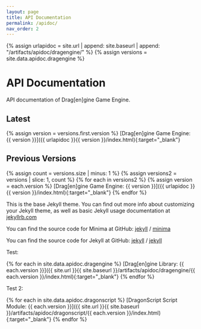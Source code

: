 ```yaml
---
layout: page
title: API Documentation
permalink: /apidoc/
nav_order: 2
---
```


{% assign urlapidoc = site.url | append: site.baseurl | append: "/artifacts/apidoc/dragengine/" %}
{% assign versions = site.data.apidoc.dragengine %}

# API Documentation

API documentation of  Drag[en]gine Game Engine.

## Latest
{% assign version = versions.first.version %}
[Drag[en]gine Game Engine: {{ version }}]({{ urlapidoc }}{{ version }}/index.html){:target="_blank"}

## Previous Versions
{% assign count = versions.size | minus: 1 %}
{% assign versions2 = versions | slice: 1, count %}
{% for each in versions2 %}
  {% assign version = each.version %}
  [Drag[en]gine Game Engine: {{ version }}]({{ urlapidoc }}{{ version }}/index.html){:target="_blank"}
{% endfor %}



This is the base Jekyll theme. You can find out more info about customizing your Jekyll theme, as well as basic Jekyll usage documentation at [jekyllrb.com](https://jekyllrb.com/)

You can find the source code for Minima at GitHub:
[jekyll][jekyll-organization] /
[minima](https://github.com/jekyll/minima)

You can find the source code for Jekyll at GitHub:
[jekyll][jekyll-organization] /
[jekyll](https://github.com/jekyll/jekyll)


[jekyll-organization]: https://github.com/jekyll

Test:

{% for each in site.data.apidoc.dragengine %}
[Drag[en]gine Library: {{ each.version }}]({{ site.url }}{{ site.baseurl }}/artifacts/apidoc/dragengine/{{ each.version }}/index.html){:target="_blank"}
{% endfor %}

Test 2:

{% for each in site.data.apidoc.dragonscript %}
[DragonScript Script Module: {{ each.version }}]({{ site.url }}{{ site.baseurl }}/artifacts/apidoc/dragonscript/{{ each.version }}/index.html){:target="_blank"}
{% endfor %}
